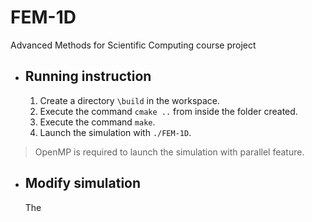 # FEM-1D

Advanced Methods for Scientific Computing course project

- ## Running instruction

    1. Create a directory `\build` in the workspace.
    2. Execute the command `cmake ..` from inside the folder created.
    3. Execute the command `make`.
    4. Launch the simulation with `./FEM-1D`.

>OpenMP is required to launch the simulation with parallel feature.

- ## Modify simulation

    The 

